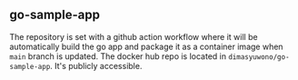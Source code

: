 ## go-sample-app

The repository is set with a github action workflow where it will be automatically build the go app and package it as a container image when `main` branch is updated. The docker hub repo is located in `dimasyuwono/go-sample-app`. It's publicly accessible.